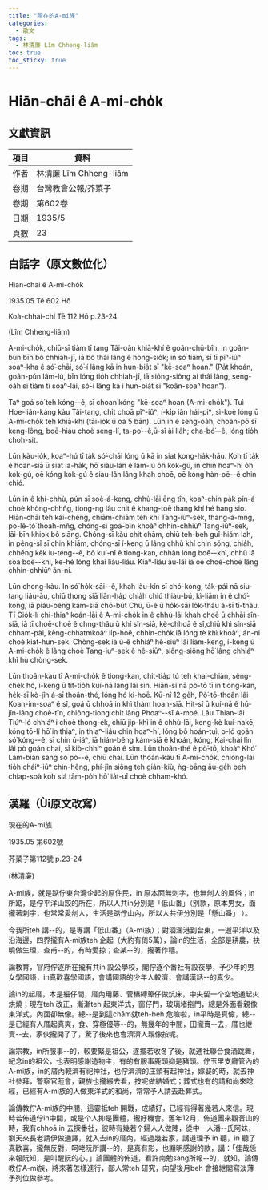 ```yaml
---
title: "現在的A-mi族"
categories:
  - 散文
tags:
  - 林清廉 Lîm Chheng-liâm
toc: true
toc_sticky: true
---
```


# Hiān-chāi ê A-mi-cho̍k

## 文獻資訊

| 項目 | 資料 |
|---|---|
| 作者 | 林清廉 Lîm Chheng-liâm |
| 卷期 | 台灣教會公報/芥菜子 |
| 卷期 | 第602卷 |
| 日期 | 1935/5 |
| 頁數 | 23 |

## 白話字（原文數位化）

Hiān-chāi ê A-mi-cho̍k

1935.05 Tē 602 Hō

Koà-chhài-chí Tē 112 Hō p.23-24

(Lîm Chheng-liâm)

A-mi-cho̍k, chiū-sī tiàm tī tang Tâi-oân khiā-khí ê goân-chū-bîn, in goân-bún bīn bô chhiah-jī, iā bô thâi lâng ê hong-sio̍k; in só͘ tiàm, sī tī pîⁿ-iûⁿ soaⁿ-kha ê só͘-chāi, só͘-í lâng kā in hun-bia̍t sī "kē-soaⁿ hoan." (Pa̍t khoán, goân-pún lâm-lú, bīn lóng tio̍h chhiah-jī, iā siông-siông ài thâi lâng, seng-oa̍h sī tiàm tī soaⁿ-lāi, só͘-í lâng kā i hun-bia̍t sī "koân-soaⁿ hoan").

Taⁿ goá só͘ teh kóng--ê, sī choan kóng "kē-soaⁿ hoan (A-mi-cho̍k"). Tuì Hoe-liân-káng kàu Tâi-tang, chi̍t choā pîⁿ-iûⁿ, í-ki̍p iân hái-piⁿ, sì-koè lóng ū A-mi-cho̍k teh khiā-khí (tāi-iok ū oá 5 bān). Lūn in ê seng-oa̍h, choân-pō͘ sī keng-lông, boē-hiáu choè seng-lí, ta-po͘--ê,ū-sî ài lia̍h; cha-bó͘--ê, lóng tio̍h choh-sit.

Lūn kàu-io̍k, koaⁿ-hú tī ta̍k só͘-chāi lóng ū kā in siat kong-ha̍k-hāu. Koh tī ta̍k ê hoan-siā ū siat ia-ha̍k, hō͘ siàu-lân ê lâm-lú o̍h kok-gú, in chin hoaⁿ-hí o̍h kok-gú, oē kóng kok-gú ê siàu-lân lâng khah choē, oē kóng hàn-oē--ê chin chió.

Lūn in ê khí-chhù, pún sī soè-á-keng, chhù-lāi ēng tîn, koaⁿ-chin pa̍k pín-á choè khòng-chhn̂g, tiong-ng lâu chi̍t ê khang-toē thang khí hé hang sio. Hiān-chāi teh kái-chèng, chiām-chiām teh khí Tang-iûⁿ-sek, thang-á-mn̂g, po-lê-tó͘ thoah-mn̂g, chóng-sī goā-bīn khoàⁿ chhin-chhiūⁿ Tang-iûⁿ-sek, lāi-bīn khiok bô siāng. Chóng-sī kàu chit chām, chiū teh-beh guî-hiám lah, in pêng-sî sī chin khiām, chóng-sī í-keng ū lâng chhù khí chin sóng, chia̍h, chhēng ke̍k iu-téng--ê, bô kuí-nî ê tiong-kan, chhân lóng boē--khì, chhù iā soà boē--khì, ke-hé lóng khai liáu-liáu. Kiaⁿ-liáu āu-lâi iā oē choē-choē lâng chhin-chhiūⁿ án-ni.

Lūn chong-kàu. In só͘ ho̍k-sāi--ê, khah iàu-kín sī chó͘-kong, ta̍k-pái nā siu-tang liáu-āu, chiū thong siā liân-ha̍p chia̍h chiú thiàu-bú, kì-liām in ê chó͘-kong, iā piáu-bêng kám-siā chō-bu̍t Chú, ū-ê ū ho̍k-sāi lo̍k-thâu á-sī tī-thâu. Tī Gio̍k-lí chi-thiaⁿ koán-lāi ê A-mi-cho̍k in ê chhù-lāi khah choē ū chhāi sîn-siā, iā tī choē-choē ê chng-thâu ū khí sîn-siā, kè-chhoā ê sî,chiū khì sîn-siā chham-pài, kèng-chhatmkoâⁿ li̍p-hoē, chhin-cho̍k iā lóng tè khì khoàⁿ, án-ni choè kiat-hun-sek. Chòng-sek iā ū-ê chhiáⁿ hê-siūⁿ lâi liām-keng, í-keng ū A-mi-cho̍k ê lâng choè Tang-iuⁿ-sek ê hê-siūⁿ, siông-siông hō͘ lâng chhiáⁿ khì hù chòng-sek.

Lūn thoân-kàu tī A-mi-cho̍k ê tiong-kan, chit-tia̍p tú teh khai-chiàn, sêng-chek hó, í-keng ū tit-tio̍h kuí-nā lâng lâi sìn. Hiān-sî nā pò͘-tō tī in tiong-kan, he̍k-sī kò-jîn á-sī thoân-thé, lóng hó ki-hoē. Kū-nî 12 ge̍h, Pò͘-tō-thoân lâi Koan-im-soaⁿ ê sî, goá ū chhoā in khì thàm hoan-siā. Hit-sî ū kuí-nā ê hū-jîn-lâng choè-tīn, chiông-tiong chi̍t lâng Phoaⁿ--sī A-moé. Lâu Thian-lâi Tiúⁿ-ló chhiáⁿ i choè thong-e̍k, chiū ji̍p-khì in ê chhù-lāi, keng-kè kuí-nakē, kóng tō-lí hō͘ in thiaⁿ, in thiaⁿ-liáu chin hoaⁿ-hí, lóng bô hoán-tuì, o-ló goán só͘ kóng--ê, sī chin ū-iáⁿ, iā hián-bêng kám-siā ê khoán, kóng, Kai-chài lín lâi pò goán chai, sī kiò-chhíⁿ goán ê sim. Lūn thoân-thé ê pò͘-tō, khoàⁿ Khó͘ Lâm-bián sàng só͘ pò--ê, chiū chai. Lūn thoân-kàu tī A-mi-cho̍k, chiong-lâi tio̍h cháiⁿ-iūⁿ chìn-hêng, phí-jîn siông teh gián-kiù, ǹg-bāng āu-ge̍h beh chiap-soà koh siá tām-po̍h hō͘ lia̍t-uī choè chham-khó.

## 漢羅（Ùi原文改寫）

現在的A-mi族

1935.05 第602號

芥菜子第112號 p.23-24

(林清廉)

A-mi族，就是踮佇東台灣企起的原住民，in 原本面無刺字，也無刣人的風俗；in所踮，是佇平洋山跤的所在，所以人共in分別是「低山番」（別款，原本男女，面攏著刺字，也常常愛刣人，生活是踮佇山內，所以人共伊分別是「懸山番」 ）。

今我所teh 講--的，是專講「低山番」（A-mi族）；對洄瀾港到台東，一逝平洋以及沿海邊，四界攏有A-mi族teh 企起（大約有倚5萬），論in的生活，全部是耕農，袂曉做生理，查甫--的，有時愛掠；查某--的，攏著作穡。

論教育，官府佇逐所在攏有共in 設公學校，閣佇逐个番社有設夜學，予少年的男女學國語，in真歡喜學國語，會講國語的少年人較濟，會講漢話--的真少。

論in的起厝，本是細仔間，厝內用藤、菅榛縛箄仔做炕床，中央留一个空地通起火烘燒；現在teh 改正，漸漸teh 起東洋式，窗仔門，玻璃堵拖門，總是外面看親像東洋式，內面卻無像。總--是到這chām就teh-beh 危險啦，in平時是真儉，總--是已經有人厝起真爽，食、穿極優等--的，無幾年的中間，田攏賣--去，厝也紲賣--去，家伙攏開了了，驚了後來也會濟濟人親像按呢。

論宗教，in所服事--的，較要緊是祖公，逐擺若收冬了後，就通社聯合食酒跳舞，紀念in的祖公，也表明感謝造物主，有的有服事鹿頭抑是豬頭。佇玉里支廳管內的A-mi族，in的厝內較濟有祀神社，也佇濟濟的庄頭有起神社，嫁娶的時，就去神社參拜，警察官蒞會，親族也攏綴去看，按呢做結婚式；葬式也有的請和尚來唸經，已經有A-mi族的人做東洋式的和尚，常常予人請去赴葬式。

論傳教佇A-mi族的中間，這霎抵teh 開戰，成績好，已經有得著幾若人來信。現時若佈道佇in中間，或是个人抑是團體，攏好機會。舊年12月，佈道團來觀音山的時，我有chhoā in 去探番社，彼時有幾若个婦人人做陣，從中一人潘--氏阿妹，劉天來長老請伊做通譯，就入去in的厝內，經過幾若家，講道理予 in 聽，in 聽了真歡喜，攏無反對，呵咾阮所講--的，是真有影，也顯明感謝的款，講：「佳哉恁來報阮知，是叫醒阮的心。」論團體的佈道，看許南勉sàng所報--的，就知。論傳教佇A-mi族，將來著怎樣進行，鄙人常teh 研究，向望後月beh 會接紲閣寫淡薄予列位做參考。
